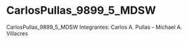 # CarlosPullas_9899_5_MDSW
CarlosPullas_9899_5_MDSW
Integrantes:  Carlos A. Pullas  -  Michael A. Villacres
